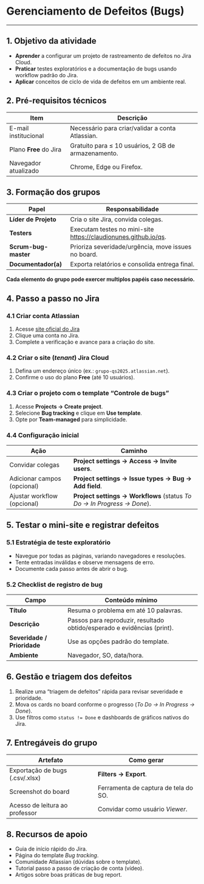 # Gerenciamento de Defeitos (Bugs)
---
## 1. Objetivo da atividade
- **Aprender** a configurar um projeto de rastreamento de defeitos no Jira Cloud.  
- **Praticar** testes exploratórios e a documentação de bugs usando workflow padrão do Jira.  
- **Aplicar** conceitos de ciclo de vida de defeitos em um ambiente real.  

## 2. Pré-requisitos técnicos
| Item | Descrição |
|------|-----------|
| E-mail institucional | Necessário para criar/validar a conta Atlassian. |
| Plano **Free** do Jira | Gratuito para ≤ 10 usuários, 2 GB de armazenamento. |
| Navegador atualizado | Chrome, Edge ou Firefox. |

## 3. Formação dos grupos
| Papel | Responsabilidade |
|-------|------------------|
| **Líder de Projeto** | Cria o site Jira, convida colegas. |
| **Testers** | Executam testes no mini-site <https://claudionunes.github.io/qs>. |
| **Scrum-bug-master** | Prioriza severidade/urgência, move issues no board. |
| **Documentador(a)** | Exporta relatórios e consolida entrega final. |

**Cada elemento do grupo pode exercer multiplos papéis caso necessário.**


## 4. Passo a passo no Jira

### 4.1 Criar conta Atlassian
1. Acesse [site oficial do Jira](https://www.atlassian.com/br/software/jira)
2. Clique uma conta no Jira.
3. Complete a verificação e avance para a criação do site.  

### 4.2 Criar o site (*tenant*) Jira Cloud
1. Defina um endereço único (ex.: `grupo-qs2025.atlassian.net`).  
2. Confirme o uso do plano **Free** (até 10 usuários).  

### 4.3 Criar o projeto com o template “Controle de bugs”
1. Acesse **Projects → Create project**.  
2. Selecione **Bug tracking** e clique em **Use template**.  
3. Opte por **Team-managed** para simplicidade.  

### 4.4 Configuração inicial
| Ação | Caminho |
|------|---------|
| Convidar colegas | **Project settings → Access → Invite users**. |
| Adicionar campos (opcional) | **Project settings → Issue types → Bug → Add field**. |
| Ajustar workflow (opcional) | **Project settings → Workflows** (status *To Do → In Progress → Done*). |

## 5. Testar o mini-site e registrar defeitos

### 5.1 Estratégia de teste exploratório
- Navegue por todas as páginas, variando navegadores e resoluções.  
- Tente entradas inválidas e observe mensagens de erro.  
- Documente cada passo antes de abrir o bug.  

### 5.2 Checklist de registro de bug
| Campo | Conteúdo mínimo |
|-------|-----------------|
| **Título** | Resuma o problema em até 10 palavras. |
| **Descrição** | Passos para reproduzir, resultado obtido/esperado e evidências (print). |
| **Severidade / Prioridade** | Use as opções padrão do template. |
| **Ambiente** | Navegador, SO, data/hora. |

## 6. Gestão e triagem dos defeitos
1. Realize uma “triagem de defeitos” rápida para revisar severidade e prioridade.  
2. Mova os cards no board conforme o progresso (*To Do → In Progress → Done*).  
3. Use filtros como `status != Done` e dashboards de gráficos nativos do Jira.  

## 7. Entregáveis do grupo
| Artefato | Como gerar |
|----------|-----------|
| Exportação de bugs (.csv/.xlsx) | **Filters → Export**. |
| Screenshot do board | Ferramenta de captura de tela do SO. |
| Acesso de leitura ao professor | Convidar como usuário *Viewer*. |

## 8. Recursos de apoio
- Guia de início rápido do Jira.  
- Página do template *Bug tracking*.  
- Comunidade Atlassian (dúvidas sobre o template).  
- Tutorial passo a passo de criação de conta (vídeo).  
- Artigos sobre boas práticas de bug report.  
